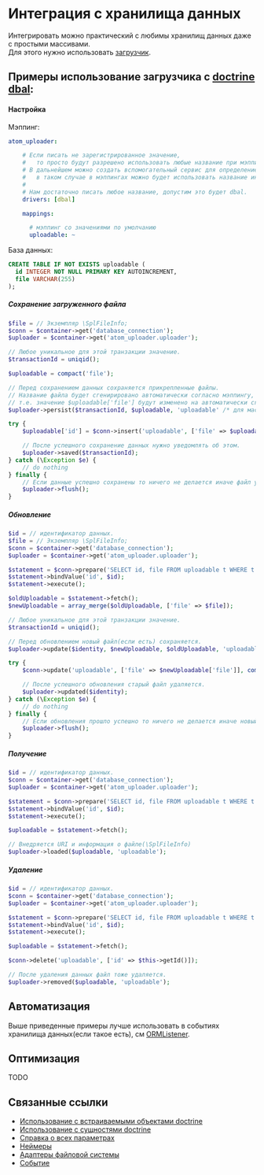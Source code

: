 Интеграция с хранилища данных
===

Интегрировать можно практический с любимы хранилищ данных даже с простыми массивами. <br />
Для этого нужно использовать [загрузчик][Uploader].

Примеры использование загрузчика с [doctrine dbal][dbal]:
---

#### Настройка

Мэппинг:
```yaml
atom_uploader:

    # Если писать не зарегистрированное значение,
    #   то просто будут разрешено использовать любые название при мэппинге.
    # В дальнейшем можно создать вспомогательный сервис для определение какие название мэппинга разрешается,
    #   в таком случае в мэппингах можно будет использовать название интерфейса,родительского класса или трейта.
    #
    # Нам достаточно писать любое название, допустим это будет dbal.
    drivers: [dbal]

    mappings:

      # мэппинг со значениями по умолчанию
      uploadable: ~
```

База данных:
```sql
CREATE TABLE IF NOT EXISTS uploadable (
  id INTEGER NOT NULL PRIMARY KEY AUTOINCREMENT,
  file VARCHAR(255)
);
```

##### Сохранение загруженного файла
```php
$file = // Экземпляр \SplFileInfo;
$conn = $container->get('database_connection');
$uploader = $container->get('atom_uploader.uploader');

// Любое уникальное для этой транзакции значение.
$transactionId = uniqid();

$uploadable = compact('file');

// Перед сохранением данных сохраняется прикрепленные файлы.
// Название файла будет сгенирировано автоматически согласно мэппингу,
// т.е. значение $uploadable['file'] будут изменено на автоматически сгенерированное название(относительный путь).
$uploader->persist($transactionId, $uploadable, 'uploadable' /* для массивов нужно явно указат название мэппинга */);

try {
    $uploadable['id'] = $conn->insert('uploadable', ['file' => $uploadable['file']]);

    // После успешного сохранение данных нужно уведомлять об этом.
    $uploader->saved($transactionId);
} catch (\Exception $e) {
    // do nothing
} finally {
    // Если данные успешно сохранены то ничего не делается иначе файл удаляется.
    $uploader->flush();
}
```

##### Обновление
```php
$id = // идентификатор данных.
$file = // Экземпляр \SplFileInfo;
$conn = $container->get('database_connection');
$uploader = $container->get('atom_uploader.uploader');

$statement = $conn->prepare('SELECT id, file FROM uploadable t WHERE t.id = :id');
$statement->bindValue('id', $id);
$statement->execute();

$oldUploadable = $statement->fetch();
$newUploadable = array_merge($oldUploadable, ['file' => $file]);

// Любое уникальное для этой транзакции значение.
$transactionId = uniqid();

// Перед обновлением новый файл(если есть) сохраняется.
$uploader->update($identity, $newUploadable, $oldUploadable, 'uploadable');

try {
    $conn->update('uploadable', ['file' => $newUploadable['file']], compact('id'));

    // После успешного обновления старый файл удаляется.
    $uploader->updated($identity);
} catch (\Exception $e) {
    // do nothing
} finally {
    // Если обновления прошло успешно то ничего не делается иначе новый файл удаляется.
    $uploader->flush();
}
```

##### Получение
```php
$id = // идентификатор данных.
$conn = $container->get('database_connection');
$uploader = $container->get('atom_uploader.uploader');

$statement = $conn->prepare('SELECT id, file FROM uploadable t WHERE t.id = :id');
$statement->bindValue('id', $id);
$statement->execute();

$uploadable = $statement->fetch();

// Внедряется URI и информация о файле(\SplFileInfo)
$uploader->loaded($uploadable, 'uploadable');
```

##### Удаление

```php
$id = // идентификатор данных.
$conn = $container->get('database_connection');
$uploader = $container->get('atom_uploader.uploader');

$statement = $conn->prepare('SELECT id, file FROM uploadable t WHERE t.id = :id');
$statement->bindValue('id', $id);
$statement->execute();

$uploadable = $statement->fetch();

$conn->delete('uploadable', ['id' => $this->getId()]);

// После удаления данных файл тоже удаляется.
$uploader->removed($uploadable, 'uploadable');
```

Автоматизация
---
Выше приведенные примеры лучше использовать в событиях хранилища данных(если такое есть), см [ORMListener].

Оптимизация
---

TODO

Связанные ссылки
---

- [Использование с встраиваемыми объектами doctrine][usage-with-doctrine-embeddables]
- [Использование с сущностями doctrine][usage-with-doctrine-entities]
- [Справка о всех параметрах][reference]
- [Неймеры][namers]
- [Адаптеры файловой системы][fs-adapters]
- [Событие][events]

[usage-with-doctrine-entities]: usage-with-doctrine-entities.md
[usage-with-doctrine-embeddables]: usage-with-doctrine-embeddables.md
[reference]: reference.md
[namers]: namers.md
[events]: events.md
[fs-adapters]: fs-adapters.md
[Uploader]: https://github.com/atom-azimov/uploader/blob/master/src/Handler/Uploader.php
[dbal]: http://www.doctrine-project.org/projects/dbal.html
[IMappingHelper]: ../../../Mapping/IMappingHelper.php
[ORMListener]: https://github.com/atom-azimov/uploader/blob/master/src/Listener/ORM/ORMListener.php

